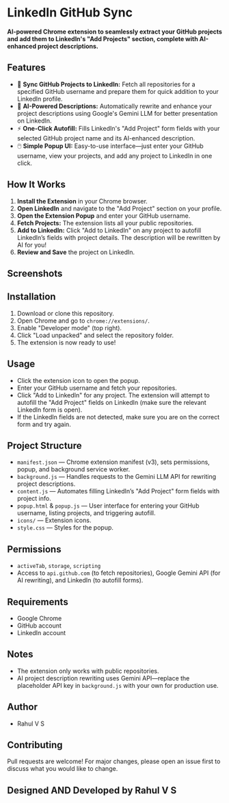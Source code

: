 # LinkedIn GitHub Sync

**AI-powered Chrome extension to seamlessly extract your GitHub projects and add them to LinkedIn's "Add Projects" section, complete with AI-enhanced project descriptions.**

## Features

- 🔗 **Sync GitHub Projects to LinkedIn:** Fetch all repositories for a specified GitHub username and prepare them for quick addition to your LinkedIn profile.
- 🤖 **AI-Powered Descriptions:** Automatically rewrite and enhance your project descriptions using Google's Gemini LLM for better presentation on LinkedIn.
- ⚡ **One-Click Autofill:** Fills LinkedIn's "Add Project" form fields with your selected GitHub project name and its AI-enhanced description.
- 🖱️ **Simple Popup UI:** Easy-to-use interface—just enter your GitHub username, view your projects, and add any project to LinkedIn in one click.

## How It Works

1. **Install the Extension** in your Chrome browser.
2. **Open LinkedIn** and navigate to the "Add Project" section on your profile.
3. **Open the Extension Popup** and enter your GitHub username.
4. **Fetch Projects:** The extension lists all your public repositories.
5. **Add to LinkedIn:** Click "Add to LinkedIn" on any project to autofill LinkedIn’s fields with project details. The description will be rewritten by AI for you!
6. **Review and Save** the project on LinkedIn.

## Screenshots

<!-- Add screenshots here if available, e.g.: -->
<!-- ![Popup UI](images/popup.png) -->
<!-- ![LinkedIn Autofill](images/autofill.png) -->

## Installation

1. Download or clone this repository.
2. Open Chrome and go to `chrome://extensions/`.
3. Enable "Developer mode" (top right).
4. Click "Load unpacked" and select the repository folder.
5. The extension is now ready to use!

## Usage

- Click the extension icon to open the popup.
- Enter your GitHub username and fetch your repositories.
- Click "Add to LinkedIn" for any project. The extension will attempt to autofill the "Add Project" fields on LinkedIn (make sure the relevant LinkedIn form is open).
- If the LinkedIn fields are not detected, make sure you are on the correct form and try again.

## Project Structure

- `manifest.json` — Chrome extension manifest (v3), sets permissions, popup, and background service worker.
- `background.js` — Handles requests to the Gemini LLM API for rewriting project descriptions.
- `content.js` — Automates filling LinkedIn’s "Add Project" form fields with project info.
- `popup.html` & `popup.js` — User interface for entering your GitHub username, listing projects, and triggering autofill.
- `icons/` — Extension icons.
- `style.css` — Styles for the popup.

## Permissions

- `activeTab`, `storage`, `scripting`
- Access to `api.github.com` (to fetch repositories), Google Gemini API (for AI rewriting), and LinkedIn (to autofill forms).

## Requirements

- Google Chrome
- GitHub account
- LinkedIn account

## Notes

- The extension only works with public repositories.
- AI project description rewriting uses Gemini API—replace the placeholder API key in `background.js` with your own for production use.

## Author
- Rahul V S

## Contributing

Pull requests are welcome! For major changes, please open an issue first to discuss what you would like to change.


## Designed AND Developed by Rahul V S

